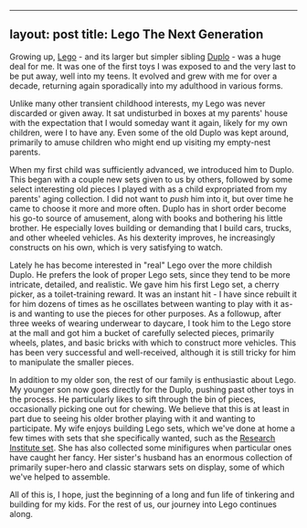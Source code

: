 ---
layout: post
title: Lego The Next Generation
----

Growing up, [Lego] - and its larger but simpler sibling [Duplo] - was a huge deal for me. It was one of the first toys I was exposed to and the very last to be put away, well into my teens. It evolved and grew with me for over a decade, returning again sporadically into my adulthood in various forms.

Unlike many other transient childhood interests, my Lego was never discarded or given away. It sat undisturbed in boxes at my parents' house with the expectation that I would someday want it again, likely for my own children, were I to have any. Even some of the old Duplo was kept around, primarily to amuse children who might end up visiting my empty-nest parents.

When my first child was sufficiently advanced, we introduced him to Duplo. This began with a couple new sets given to us by others, followed by some select interesting old pieces I played with as a child expropriated from my parents' aging collection. I did not want to *push* him into it, but over time he came to choose it more and more often. Duplo has in short order become his go-to source of amusement, along with books and bothering his little brother. He especially loves building or demanding that I build cars, trucks, and other wheeled vehicles. As his dexterity improves, he increasingly constructs on his own, which is very satisfying to watch.

Lately he has become interested in "real" Lego over the more childish Duplo. He prefers the look of proper Lego sets, since they tend to be more intricate, detailed, and realistic. We gave him his first Lego set, a cherry picker, as a toilet-training reward. It was an instant hit - I have since rebuilt it for him dozens of times as he oscillates between wanting to play with it as-is and wanting to use the pieces for other purposes. As a followup, after three weeks of wearing underwear to daycare, I took him to the Lego store at the mall and got him a bucket of carefully selected pieces, primarily wheels, plates, and basic bricks with which to construct more vehicles. This has been very successful and well-received, although it is still tricky for him to manipulate the smaller pieces.

In addition to my older son, the rest of our family is enthusiastic about Lego. My younger son now goes directly for the Duplo, pushing past other toys in the process. He particularly likes to sift through the bin of pieces, occasionally picking one out for chewing. We believe that this is at least in part due to seeing his older brother playing with it and wanting to participate. My wife enjoys building Lego sets, which we've done at home a few times with sets that she specifically wanted, such as the [Research Institute set]. She has also collected some minifigures when particular ones have caught her fancy. Her sister's husband has an enormous collection of primarily super-hero and classic starwars sets on display, some of which we've helped to assemble.

All of this is, I hope, just the beginning of a long and fun life of tinkering and building for my kids. For the rest of us, our journey into Lego continues along.

[Lego]: http://www.lego.com/en-us/
[Duplo]: http://www.lego.com/en-us/duplo
[Brickfete]: http://brickfete.com
[Research Institute set]: http://shop.lego.com/en-CA/Research-Institute-21110

